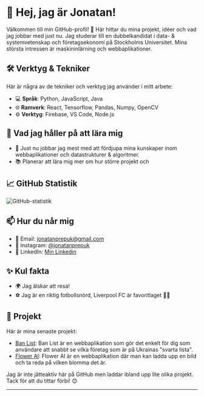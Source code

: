 # 👋 Hej, jag är Jonatan!

Välkommen till min GitHub-profil! 🚀 Här hittar du mina projekt, idéer och vad jag jobbar med just nu. Jag studerar till en dubbelkandidat i data- & systemvetenskap och företagsekonomi på Stockholms Universitet. Mina största intressen är maskininlärning och webbaplikationer.

## 🛠️ Verktyg & Tekniker

Här är några av de tekniker och verktyg jag använder i mitt arbete:

- 💻 **Språk**: Python, JavaScript, Java 
- 🌐 **Ramverk**: React, Tensorflow, Pandas, Numpy, OpenCV
- ⚙️ **Verktyg**: Firebase, VS Code, Node.js

## 🌱 Vad jag håller på att lära mig

- 🔭 Just nu jobbar jag mest med att fördjupa mina kunskaper inom webbaplikationer och datastrukturer & algoritmer. 
- 📚 Planerar att lära mig mer om hur större projekt och 

## 📈 GitHub Statistik

![GitHub-statistik](https://github-readme-stats.vercel.app/api?username=jonatanprepuk&show_icons=true&theme=radical)

## 📫 Hur du når mig

- 📧 Email: [jonatanprepuk@gmail.com](mailto:jonatanprepuk@gmail.com)
- 📸 Instagram: [@jonatanprepuk](https://www.instagram.com/jonatanprepuk/?hl=en)
- 💼 LinkedIn: [Min Linkedin](https://www.linkedin.com/in/jonatanprepuk/)

## ✨ Kul fakta

- 🌍 Jag älskar att resa!
- ⚽️ Jag är en riktig fotbollsnörd, Liverpool FC är favoritlaget 🐦‍🔥

## 📂 Projekt

Här är mina senaste projekt:

- [Ban List](https://github.com/Jonatanprepuk/Ban-List): Ban List är en webbaplikation som gör det enkelt för dig som användare att snabbt se vilka företag som är på Ukrainas "svarta lista". 
- [Flower AI](https://github.com/Jonatanprepuk/Flower-AI-App): Flower AI är en webbaplikation där man kan ladda upp en bild och ta reda på vilken blomma det är.

Jag är inte jätteaktiv här på GitHub men laddar ibland upp lite olika projekt. 
Tack för att du tittar förbi! 😊 

---

<!--
**Jonatanprepuk/Jonatanprepuk** is a ✨ _special_ ✨ repository because its `README.md` (this file) appears on your GitHub profile.

Here are some ideas to get you started:

- 🔭 I’m currently working on ...
- 🌱 I’m currently learning ...
- 👯 I’m looking to collaborate on ...
- 🤔 I’m looking for help with ...
- 💬 Ask me about ...
- 📫 How to reach me: ...
- 😄 Pronouns: ...
- ⚡ Fun fact: ...
-->
